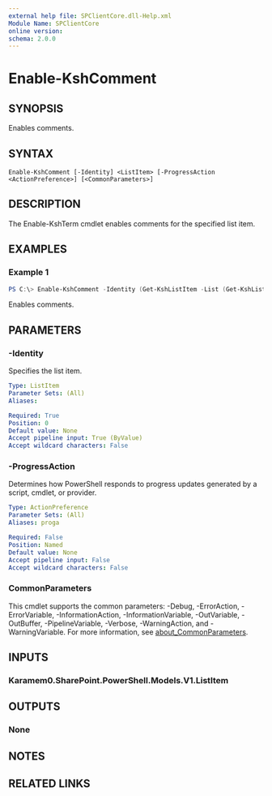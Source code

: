 ```yaml
---
external help file: SPClientCore.dll-Help.xml
Module Name: SPClientCore
online version:
schema: 2.0.0
---
```


# Enable-KshComment

## SYNOPSIS
Enables comments.

## SYNTAX

```
Enable-KshComment [-Identity] <ListItem> [-ProgressAction <ActionPreference>] [<CommonParameters>]
```

## DESCRIPTION
The Enable-KshTerm cmdlet enables comments for the specified list item.

## EXAMPLES

### Example 1
```powershell
PS C:\> Enable-KshComment -Identity (Get-KshListItem -List (Get-KshList -ListTitle 'Site Pages') -ItemId 1)
```

Enables comments.

## PARAMETERS

### -Identity
Specifies the list item.

```yaml
Type: ListItem
Parameter Sets: (All)
Aliases:

Required: True
Position: 0
Default value: None
Accept pipeline input: True (ByValue)
Accept wildcard characters: False
```

### -ProgressAction
Determines how PowerShell responds to progress updates generated by a script, cmdlet, or provider.

```yaml
Type: ActionPreference
Parameter Sets: (All)
Aliases: proga

Required: False
Position: Named
Default value: None
Accept pipeline input: False
Accept wildcard characters: False
```

### CommonParameters
This cmdlet supports the common parameters: -Debug, -ErrorAction, -ErrorVariable, -InformationAction, -InformationVariable, -OutVariable, -OutBuffer, -PipelineVariable, -Verbose, -WarningAction, and -WarningVariable. For more information, see [about_CommonParameters](http://go.microsoft.com/fwlink/?LinkID=113216).

## INPUTS

### Karamem0.SharePoint.PowerShell.Models.V1.ListItem

## OUTPUTS

### None

## NOTES

## RELATED LINKS
